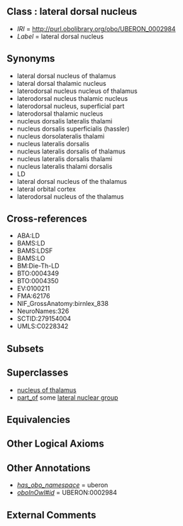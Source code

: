 
## Class : lateral dorsal nucleus

 * *IRI* = http://purl.obolibrary.org/obo/UBERON_0002984
 * *Label* = lateral dorsal nucleus

## Synonyms

 * lateral dorsal nucleus of thalamus
 * lateral dorsal thalamic nucleus
 * laterodorsal nucleus nucleus of thalamus
 * laterodorsal nucleus thalamic nucleus
 * laterodorsal nucleus, superficial part
 * laterodorsal thalamic nucleus
 * nucleus dorsalis lateralis thalami
 * nucleus dorsalis superficialis (hassler)
 * nucleus dorsolateralis thalami
 * nucleus lateralis dorsalis
 * nucleus lateralis dorsalis of thalamus
 * nucleus lateralis dorsalis thalami
 * nucleus lateralis thalami dorsalis
 * LD
 * lateral dorsal nucleus of the thalamus
 * lateral orbital cortex
 * laterodorsal nucleus of the thalamus

## Cross-references

 * ABA:LD
 * BAMS:LD
 * BAMS:LDSF
 * BAMS:LO
 * BM:Die-Th-LD
 * BTO:0004349
 * BTO:0004350
 * EV:0100211
 * FMA:62176
 * NIF_GrossAnatomy:birnlex_838
 * NeuroNames:326
 * SCTID:279154004
 * UMLS:C0228342

## Subsets


## Superclasses

 * [nucleus of thalamus](../../UBERON/92/UBERON_0007692.md)
 * [part_of](../../BFO/50/BFO_0000050.md) some [lateral nuclear group](../../UBERON/36/UBERON_0002736.md)

## Equivalencies


## Other Logical Axioms


## Other Annotations

 * *[has_obo_namespace](../../ce/oboInOwl#hasOBONamespace.md)* = uberon
 * *[oboInOwl#id](../../id/oboInOwl#id.md)* = UBERON:0002984

## External Comments

